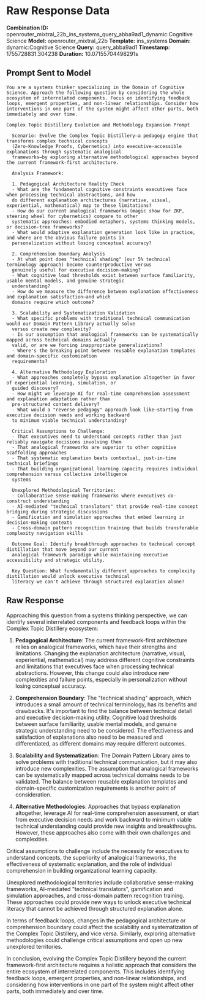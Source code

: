# Raw Response Data

**Combination ID:** openrouter_mixtral_22b_ins_systems_query_abba9ad1_dynamic:Cognitive Science
**Model:** openrouter_mixtral_22b
**Template:** ins_systems
**Domain:** dynamic:Cognitive Science
**Query:** query_abba9ad1
**Timestamp:** 1755728831.304238
**Duration:** 10.07155704498291s

## Prompt Sent to Model

```
You are a systems thinker specializing in the Domain of Cognitive Science. Approach the following question by considering the whole ecosystem of interrelated components. Focus on identifying feedback loops, emergent properties, and non-linear relationships. Consider how interventions in one part of the system might affect other parts, both immediately and over time.

Complex Topic Distillery Evolution and Methodology Expansion Prompt

  Scenario: Evolve the Complex Topic Distillery—a pedagogy engine that transforms complex technical concepts
  (Zero-Knowledge Proofs, Cybernetics) into executive-accessible explanations through systematic analogical
  frameworks—by exploring alternative methodological approaches beyond the current framework-first architecture.

  Analysis Framework:

  1. Pedagogical Architecture Reality Check
  - What are the fundamental cognitive constraints executives face when processing technical abstractions, and how
  do different explanation architectures (narrative, visual, experiential, mathematical) map to these limitations?
  - How do our current analogical frameworks (magic show for ZKP, steering wheel for cybernetics) compare to other
  systematic approaches: embodied metaphors, systems thinking models, or decision-tree frameworks?
  - What would adaptive explanation generation look like in practice, and where are the obvious failure points in
  personalization without losing conceptual accuracy?

  2. Comprehension Boundary Analysis
  - At what point does "technical shading" (our 5% technical terminology approach) become counterproductive versus
  genuinely useful for executive decision-making?
  - What cognitive load thresholds exist between surface familiarity, usable mental models, and genuine strategic
  understanding?
  - How do we measure the difference between explanation effectiveness and explanation satisfaction—and which
  domains require which outcome?

  3. Scalability and Systematization Validation
  - What specific problems with traditional technical communication would our Domain Pattern Library actually solve
  versus create new complexity?
  - Is our assumption that analogical frameworks can be systematically mapped across technical domains actually
  valid, or are we forcing inappropriate generalizations?
  - Where's the breaking point between reusable explanation templates and domain-specific customization
  requirements?

  4. Alternative Methodology Exploration
  - What approaches completely bypass explanation altogether in favor of experiential learning, simulation, or
  guided discovery?
  - How might we leverage AI for real-time comprehension assessment and explanation adaptation rather than
  pre-structured content delivery?
  - What would a "reverse pedagogy" approach look like—starting from executive decision needs and working backward
  to minimum viable technical understanding?

  Critical Assumptions to Challenge:
  - That executives need to understand concepts rather than just reliably navigate decisions involving them
  - That analogical frameworks are superior to other cognitive scaffolding approaches
  - That systematic explanation beats contextual, just-in-time technical briefings
  - That building organizational learning capacity requires individual comprehension versus collective intelligence
  systems

  Unexplored Methodological Territories:
  - Collaborative sense-making frameworks where executives co-construct understanding
  - AI-mediated "technical translators" that provide real-time concept bridging during strategic discussions
  - Gamification and simulation approaches that embed learning in decision-making contexts
  - Cross-domain pattern recognition training that builds transferable complexity navigation skills

  Outcome Goal: Identify breakthrough approaches to technical concept distillation that move beyond our current
  analogical framework paradigm while maintaining executive accessibility and strategic utility.

  Key Question: What fundamentally different approaches to complexity distillation would unlock executive technical
  literacy we can't achieve through structured explanation alone?
```

## Raw Response

 Approaching this question from a systems thinking perspective, we can identify several interrelated components and feedback loops within the Complex Topic Distillery ecosystem:

1. **Pedagogical Architecture**: The current framework-first architecture relies on analogical frameworks, which have their strengths and limitations. Changing the explanation architecture (narrative, visual, experiential, mathematical) may address different cognitive constraints and limitations that executives face when processing technical abstractions. However, this change could also introduce new complexities and failure points, especially in personalization without losing conceptual accuracy.

2. **Comprehension Boundary**: The "technical shading" approach, which introduces a small amount of technical terminology, has its benefits and drawbacks. It's important to find the balance between technical detail and executive decision-making utility. Cognitive load thresholds between surface familiarity, usable mental models, and genuine strategic understanding need to be considered. The effectiveness and satisfaction of explanations also need to be measured and differentiated, as different domains may require different outcomes.

3. **Scalability and Systematization**: The Domain Pattern Library aims to solve problems with traditional technical communication, but it may also introduce new complexities. The assumption that analogical frameworks can be systematically mapped across technical domains needs to be validated. The balance between reusable explanation templates and domain-specific customization requirements is another point of consideration.

4. **Alternative Methodologies**: Approaches that bypass explanation altogether, leverage AI for real-time comprehension assessment, or start from executive decision needs and work backward to minimum viable technical understanding could provide new insights and breakthroughs. However, these approaches also come with their own challenges and complexities.

Critical assumptions to challenge include the necessity for executives to understand concepts, the superiority of analogical frameworks, the effectiveness of systematic explanation, and the role of individual comprehension in building organizational learning capacity.

Unexplored methodological territories include collaborative sense-making frameworks, AI-mediated "technical translators", gamification and simulation approaches, and cross-domain pattern recognition training. These approaches could provide new ways to unlock executive technical literacy that cannot be achieved through structured explanation alone.

In terms of feedback loops, changes in the pedagogical architecture or comprehension boundary could affect the scalability and systematization of the Complex Topic Distillery, and vice versa. Similarly, exploring alternative methodologies could challenge critical assumptions and open up new unexplored territories.

In conclusion, evolving the Complex Topic Distillery beyond the current framework-first architecture requires a holistic approach that considers the entire ecosystem of interrelated components. This includes identifying feedback loops, emergent properties, and non-linear relationships, and considering how interventions in one part of the system might affect other parts, both immediately and over time.